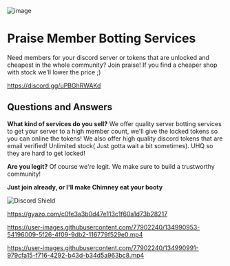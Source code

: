 ![image](https://user-images.githubusercontent.com/77902240/134991212-5fd70c5b-ba5b-4427-aa7d-3452bbebafa6.png)

# Praise Member Botting Services
Need members for your discord server or tokens that are unlocked and cheapest in the whole community? Join praise! If you find a cheaper shop with stock we'll lower the price ;)

https://discord.gg/uPBGhRWAKd

## Questions and Answers
**What kind of services do you sell?**
We offer quality server botting services to get your server to a high member count, we'll give the locked tokens so you can online the tokens!
We also offer high quality discord tokens that are email verified! Unlimited stock( Just gotta wait a bit sometimes). UHQ so they are hard to get locked!

**Are you legit?**
Of course we're legit. We make sure to build a trustworthy community!

**Just join already, or I'll make Chimney eat your booty**


<img src="https://discordapp.com/api/guilds/895077065886408795/widget.png?style=banner4" alt="Discord Shield"/>

https://gyazo.com/c0fe3a3b0d47e113c1f60a1d73b28217



https://user-images.githubusercontent.com/77902240/134990953-54196009-5f26-4f09-9db2-116779f529e0.mp4



https://user-images.githubusercontent.com/77902240/134990991-979cfa15-f716-4292-b43d-b34d5a963bc8.mp4
